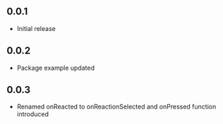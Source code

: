 ## 0.0.1

* Initial release

## 0.0.2

* Package example updated

## 0.0.3

* Renamed onReacted to onReactionSelected and onPressed function introduced
